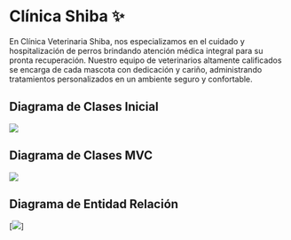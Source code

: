 # Clínica Shiba ✨


En Clínica Veterinaria Shiba, nos especializamos en el cuidado y hospitalización de perros brindando atención médica integral para su pronta recuperación. Nuestro equipo de veterinarios altamente calificados se encarga de cada mascota con dedicación y cariño, administrando tratamientos personalizados en un ambiente seguro y confortable.

## Diagrama de Clases Inicial

[![](https://img.plantuml.biz/plantuml/png/bPN1Rjim38RlVWeXfwvRYkrg34MBPi0EtMb3xxH4km8aqQ3a3kYmTnyTswdin5dZKyoVbCZFlvIxc81JvrsX7SIe7fp5a53zAPGy7pMQpa6fVYQseHbYWNp5E8zfOaPQnD19BS-2s-sWCJOs9WOUzxlwKAeNicPGGQSEd7q5ta6YE1TVaBz9quP-GDIKu4t-Mun3ZCeqnAc66LuNOw41KoeRql3QOfHvQaSm1Z3Ko7x8okjgIel1ST_UF6Qbwf7MA8mDNq11WwyiZ2IE07sNPOajk5yC2NoFc4vmUiA4qYAmfKi_ECOMjMnWty4ZTFu-OT2M0iOSiVJmczYSTyXKkWRdj2uG9d_i6PZ19u-ovjTHk1qo3N16wMeKFwaiU0GkqoPmDUfduIQV2dDgEwPcWRDb8KSFv5k6cSC6uKbMdSUxq5F6kBEnfM0hDwCugL9dv5Sc7Q7CvroXkPeYG7UOmCdclJ0ET21oRxmD-rqCyQLcEci4QAH_uCohyyOy6LjRVIO3dVLzV3MXdmtYSqN09ZybqsMu-R9HrzljhTfylhcvtXpkbr8bIS0YFqVBtDmgfO83fc9Qv7n1RuaAYpdUPKc-VwaQkN_aFC1_YgRXtbtmDlMXeBWJq_L_7ly0)](https://editor.plantuml.com/uml/bPN1Rjim38RlVWeXfwvRYkrg34MBPi0Essb3xxH4km8aqQ3a3kYmTnyTswdi96xZKyoVbFX_ffIxc81JvrsX7SIe7fp5a53zBPGy7pMQpa6fVYMseHbYWNp5E8zfOaPQnD19BS-2s-sWCJOs9WOUzxlwKAfdicPGGQSEd7q1ta6YE1UVaRz9quP-GjIKu5N-LumcHcKoSQfXXfU5BJHWIcL36bvRZEAdTWHZ04EDx8UilAwcj32E-_RMVOyjNk1RWwyiZDwFa7oNPOajkDyC2NmFbKwGUSI4qXImfKi_CSOMjMnWtq4WTFu-OT2M0iOSglJmXzYiivbApy4vhGk4QIBs3Cmm6JzapQ-ZS3ja6k2CqjKeVb9Py0XSfatWQjHFmaq-5URKTapD0cVBGeuUoBSCivaQX4TPTHxlGayPuyx6beAjt8pYf4gTaL-PT8Goztc6vjaK0Rh314usxuNHq878lV4sx7Snn9SEq-eWG2Fz0sUpEc_Cax6rrIiPwAplusSJUcyGdoe2DlafcQw_pPUDkjvkRzNcyytDzUPmevGgIG8M-JbQvkQZKYeuO2gcHTOB-f6ei9ZZNPRa-vUgaHj7pWEyKJIPUtV1g-j3GN4dGzV_NVm7)


## Diagrama de Clases MVC

[![](https://img.plantuml.biz/plantuml/png/fLTDRzim3BtxLnWzTTqQRDTWA5ea0pQWFMt8dR6PL9Wj1RJI0XtstqSxSarzEHsQKoA-9puzaRHpsraWUsoRuW3LRzXZ-M1gR4pvfoZvKpNGTUMgKQWjkhN-yx72-jZ0ilnfIUdzjAvDkoMCroj3X2QnZWtlGrxWRo5oFq1N6GioTou7mKj24TPGBqkbxRHqm8wbx1e3OX7r3gazeSCzTiOcj2DxLoVM5UzmRrA7sQ15nW8fynupiJjWfQ1H_o5M7zixYxfIHcCN-i7QdWtL-LluHM2XxQl04xx3wf5rhy5Yp5cJsR_ftWx4fp4hqnu8eciv1JUSEOuTTUy0TclL7OnMsoOwsOXWVitVHDYJUbUtIglE4jydlUTcvfoK7bvykIYlhgzl-CjYSNNXl5gMbT6M4IStnxQRm9y7yDWIotB2oieAyJBnieJNimx4SRDvKdy9Mopu9EEOMB5ICeqmp9iLBjoWPoVXViXC3dNvOLa-6LLF2AZiaGlx1OYBodGnu0d9IHw2zxpVLxTmavqUPzGur9oQBAI2Tgk0lWsp82dtEoSnnEtwgbTucz0ihlACxh6XvuJdCSB9GL2TStH0rq12zgK3V99r8ZFafiUP4yaKCuUQXV6vrcY1S_Zb4m-dCs86p6o9fW6zW3uosJdyJ5orDtVIQc3FUe14KSG9MrEhdQhEeB1HRH-R1VNQeNlS6g0wS4yq_uOrGwhjDmgVfVhMpBUxYykEJj-NGsJsptQdYtijc4uWNCaaENC5OVtE74QWChbo1HxNS6Q3J6cww0_zr3zGmvFaQpEN9Lag6TD2GpYRU8WiuWT7_pGwlOsEGOyGptP1S46Fa1wiWYG07Z4zlmHH03nYE6K4PGXvuDmm42GFKXH36ovaw_NOMLCTHxPJo8byTPomGq9Uqbx73Ii-v2OTTjofp4DMOA_3nuKRyZ9E5yKjloRs_uN-0G00)](https://editor.plantuml.com/uml/fLTDRzim3BtxLnWzTTqQRDTWA5ea0pPWFMt8dR6PL9Wj1RII0XtstqSxSarzEHkQKoA-9puzaRHptraWUsoRuW3LBzXZ-MXgR4pvkoZvKpNGTUMgKQWjkhN-yxx2-jZ0ilnXIUdzjAvDkoMCroj3X2QnZWtlGrxWJo5oFq9N6GioTou7mKj24TPGBqkbxRHqm8wbx1e3OX7r3gazeyCzTiOcj2DxLvkyz0rQv0YGCc-n3hi3LWeQzH_IzB5ziAWhPJHsuUbPsxEXEY_y9u65jhzpJ_WEgoVMlGQBCMTDPlzFjtGWFerPcVP045t2ERZXp77ig7i7i5khxc2qsZRHoKO4ysl-9iAUr8UwLLfrblZsw2qtC-UazF3gqrLvStjxnryMYvihvzMoh8osZ3YxEJRP1FuuWCS6M9OJLbPMY9U9boMyddKWZflDa_fBs6B19nc7megLacc4OTvaSE46FJi9zqDcSgZhTyloP5Gz8Q2oHoxi5o0kAjF5W1EIapm4l_D-dzt2NNPMN53ZK7Dgif0Asgq2-Z9qVbBkLqvYYDlrLQ_mDg5PNEK5tMD3pmdFOuIJWw0wv-Y0he64x6i7-23hH6R8JOyB9v8fPWur2-DphT42v_3B9nvE5yGCcDaIJGDw0NraidFucRXgR-warS2UzG29eeWJjgPMErLTG66ZsZus2-grG_UqDK1ru9ve_WrhXbJRRnG-I_MjcMzt5vSTdRulXyZid-rE5_TQC9r0k999Sk4AmlgTEOn0PNBb2ZokuSm6cT9qqM_wr3zGmvFaQpEN9Lag6TD2GpYRU8WiuWT7_pGwltkEGOyGptP1S46Fa1wiWYG07Z4zlmHH03nYE6K4PGXvuDmm42GFKXH36ovaw_NOMLCTHxPJo8byTPomGq9Uqbx73Ii-v2OTTjofp4DMOA_3nuKRyZ9E5yKzloRs_tp-0W00)


## Diagrama de Entidad Relación
[![](https://dbdiagram.io/e/67cf18fa75d75cc8448aeba4/67cf190e75d75cc8448aef0b)]

